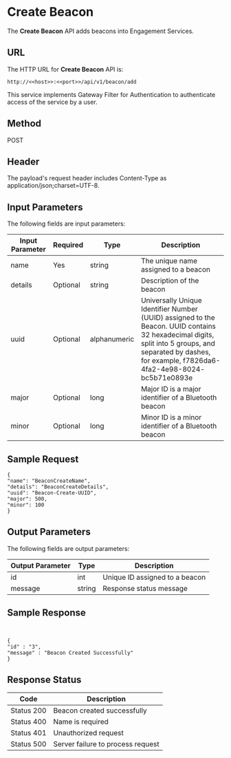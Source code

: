 
# Create Beacon

The **Create Beacon** API adds beacons into Engagement Services.

## URL

The HTTP URL for **Create Beacon** API is:

```
http://<<host>>:<<port>>/api/v1/beacon/add
```

This service implements Gateway Filter for Authentication to authenticate access of the service by a user.

## Method

POST

## Header

The payload's request header includes Content-Type as application/json;charset=UTF-8.

## Input Parameters

The following fields are input parameters:

| Input Parameter | Required | Type         | Description                                                                                                                                                                                               |
| --------------- | -------- | ------------ | --------------------------------------------------------------------------------------------------------------------------------------------------------------------------------------------------------- |
| name            | Yes      | string       | The unique name assigned to a beacon                                                                                                                                                                      |
| details         | Optional | string       | Description of the beacon                                                                                                                                                                                 |
| uuid            | Optional | alphanumeric | Universally Unique Identifier Number (UUID) assigned to the Beacon. UUID contains 32 hexadecimal digits, split into 5 groups, and separated by dashes, for example, f7826da6-4fa2-4e98-8024- bc5b71e0893e |
| major           | Optional | long         | Major ID is a major identifier of a Bluetooth beacon                                                                                                                                                      |
| minor           | Optional | long         | Minor ID is a minor identifier of a Bluetooth beacon                                                                                                                                                      |

## Sample Request

```
{
"name": "BeaconCreateName",
"details": "BeaconCreateDetails",
"uuid": "Beacon-Create-UUID",
"major": 500,
"minor": 100
}
```

## Output Parameters

The following fields are output parameters:

| Output Parameter | Type   | Description                    |
| ---------------- | ------ | ------------------------------ |
| id               | int    | Unique ID assigned to a beacon |
| message          | string | Response status message        |

## Sample Response

```


{
"id" : "3",
"message" : "Beacon Created Successfully"
}

```

## Response Status

| Code       | Description                       |
| ---------- | --------------------------------- |
| Status 200 | Beacon created successfully       |
| Status 400 | Name is required                  |
| Status 401 | Unauthorized request              |
| Status 500 | Server failure to process request |
